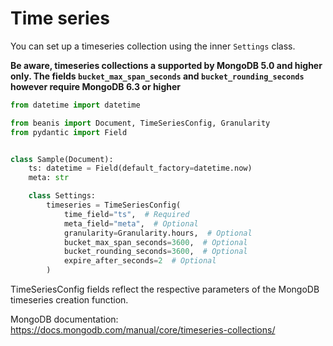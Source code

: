 # Time series

You can set up a timeseries collection using the inner `Settings` class.

**Be aware, timeseries collections a supported by MongoDB 5.0 and higher only. The fields `bucket_max_span_seconds` and `bucket_rounding_seconds` however require MongoDB 6.3 or higher**

```python
from datetime import datetime

from beanis import Document, TimeSeriesConfig, Granularity
from pydantic import Field


class Sample(Document):
    ts: datetime = Field(default_factory=datetime.now)
    meta: str

    class Settings:
        timeseries = TimeSeriesConfig(
            time_field="ts",  # Required
            meta_field="meta",  # Optional
            granularity=Granularity.hours,  # Optional
            bucket_max_span_seconds=3600,  # Optional
            bucket_rounding_seconds=3600,  # Optional
            expire_after_seconds=2  # Optional
        )
```

TimeSeriesConfig fields reflect the respective parameters of the MongoDB timeseries creation function.

MongoDB documentation: https://docs.mongodb.com/manual/core/timeseries-collections/